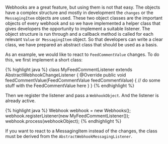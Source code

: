 Webhooks are a great feature, but using them is not that easy. The objects have a complex structure and mostly in development the `changes` or the `MessagingItem` objects are used.
These two object classes are the important objects of every webhook and so we have implemented a helper class that gives developers the opportunity to implement a suitable listener.
The object structure is run through and a callback method is called for each relevant `Value` or` MessagingItem` object.
So that developers can write a clear class, we have prepared an abstract class that should be used as a basis.

As an example, we would like to react to `FeedCommentValue` changes. To do this, we first implement a short class:

{% highlight java %}
class MyFeedCommentListener extends AbstractWebhookChangeListener {
    @Override
    public void feedCommentValue(FeedCommentValue feedCommentValue) {
     // do some stuff with the FeedCommentValue here
    }
}
{% endhighlight %}

Then we register the listener and pass a `WebhookObject`. And the listener is already active.

{% highlight java %}
Webhook webhook = new Webhooks();
webhook.registerListener(new MyFeedCommentListener());
webhook.process(webhookObject);
{% endhighlight %}

If you want to react to a MessagingItem instead of the changes, the class must be derived from the `AbstractWebhookMessagingListener`.